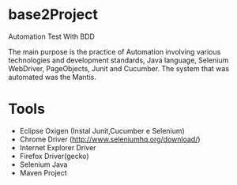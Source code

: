 # base2Project
Automation Test With BDD


The main purpose is the practice of Automation involving various technologies and development standards, Java language, Selenium WebDriver, PageObjects, Junit and Cucumber. The system that was automated was the Mantis.

# Tools

* Eclipse Oxigen (Instal Junit,Cucumber e Selenium)
* Chrome Driver (http://www.seleniumhq.org/download/)
* Internet Explorer Driver
* Firefox Driver(gecko)
* Selenium Java
* Maven Project
